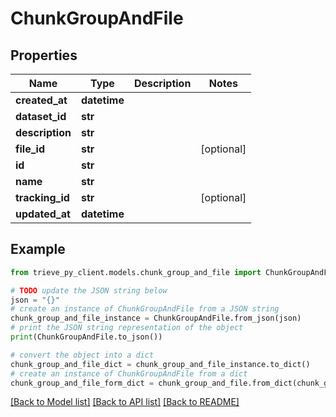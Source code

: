 # ChunkGroupAndFile


## Properties

Name | Type | Description | Notes
------------ | ------------- | ------------- | -------------
**created_at** | **datetime** |  | 
**dataset_id** | **str** |  | 
**description** | **str** |  | 
**file_id** | **str** |  | [optional] 
**id** | **str** |  | 
**name** | **str** |  | 
**tracking_id** | **str** |  | [optional] 
**updated_at** | **datetime** |  | 

## Example

```python
from trieve_py_client.models.chunk_group_and_file import ChunkGroupAndFile

# TODO update the JSON string below
json = "{}"
# create an instance of ChunkGroupAndFile from a JSON string
chunk_group_and_file_instance = ChunkGroupAndFile.from_json(json)
# print the JSON string representation of the object
print(ChunkGroupAndFile.to_json())

# convert the object into a dict
chunk_group_and_file_dict = chunk_group_and_file_instance.to_dict()
# create an instance of ChunkGroupAndFile from a dict
chunk_group_and_file_form_dict = chunk_group_and_file.from_dict(chunk_group_and_file_dict)
```
[[Back to Model list]](../README.md#documentation-for-models) [[Back to API list]](../README.md#documentation-for-api-endpoints) [[Back to README]](../README.md)


